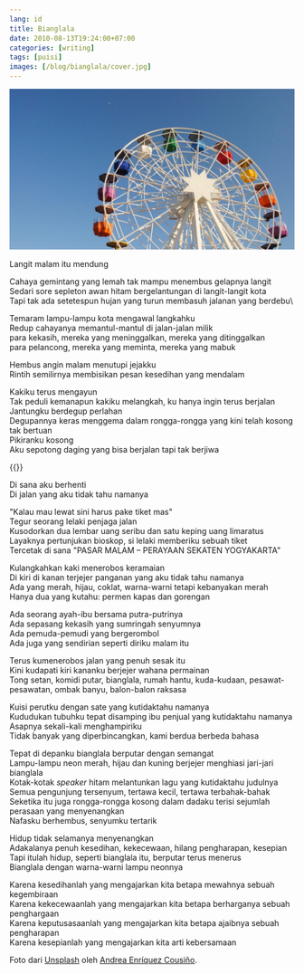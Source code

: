 ```yaml
---
lang: id
title: Bianglala
date: 2010-08-13T19:24:00+07:00
categories: [writing]
tags: [puisi]
images: [/blog/bianglala/cover.jpg]
---
```

![Bianglala](cover.jpg)

Langit malam itu mendung

Cahaya gemintang yang lemah tak mampu menembus gelapnya langit\
Sedari sore sepleton awan hitam bergelantungan di langit-langit kota\
Tapi tak ada setetespun hujan yang turun membasuh jalanan yang berdebu\

Temaram lampu-lampu kota mengawal langkahku\
Redup cahayanya memantul-mantul di jalan-jalan milik\
para kekasih, mereka yang meninggalkan, mereka yang ditinggalkan\
para pelancong, mereka yang meminta, mereka yang mabuk

Hembus angin malam menutupi jejakku\
Rintih semilirnya membisikan pesan kesedihan yang mendalam

Kakiku terus mengayun\
Tak peduli kemanapun kakiku melangkah, ku hanya ingin terus berjalan\
Jantungku berdegup perlahan\
Degupannya keras menggema dalam rongga-rongga yang kini telah kosong tak bertuan\
Pikiranku kosong\
Aku sepotong daging yang bisa berjalan tapi tak berjiwa

{{<section-break>}}

Di sana aku berhenti\
Di jalan yang aku tidak tahu namanya

"Kalau mau lewat sini harus pake tiket mas"\
Tegur seorang lelaki penjaga jalan\
Kusodorkan dua lembar uang seribu dan satu keping uang limaratus\
Layaknya pertunjukan bioskop, si lelaki memberiku sebuah tiket\
Tercetak di sana "PASAR MALAM – PERAYAAN SEKATEN YOGYAKARTA"

Kulangkahkan kaki menerobos keramaian\
Di kiri di kanan terjejer panganan yang aku tidak tahu namanya\
Ada yang merah, hijau, coklat, warna-warni tetapi kebanyakan merah\
Hanya dua yang kutahu: permen kapas dan gorengan

Ada seorang ayah-ibu bersama putra-putrinya\
Ada sepasang kekasih yang sumringah senyumnya\
Ada pemuda-pemudi yang bergerombol\
Ada juga yang sendirian seperti diriku malam itu

Terus kumenerobos jalan yang penuh sesak itu\
Kini kudapati kiri kananku berjejer wahana permainan\
Tong setan, komidi putar, bianglala, rumah hantu, kuda-kudaan, pesawat-pesawatan, ombak banyu, balon-balon raksasa

Kuisi perutku dengan sate yang kutidaktahu namanya\
Kududukan tubuhku tepat disamping ibu penjual yang kutidaktahu namanya\
Asapnya sekali-kali menghampiriku\
Tidak banyak yang diperbincangkan, kami berdua berbeda bahasa

Tepat di depanku bianglala berputar dengan semangat\
Lampu-lampu neon merah, hijau dan kuning berjejer menghiasi jari-jari bianglala\
Kotak-kotak *speaker* hitam melantunkan lagu yang kutidaktahu judulnya\
Semua pengunjung tersenyum, tertawa kecil, tertawa terbahak-bahak\
Seketika itu juga rongga-rongga kosong dalam dadaku terisi sejumlah perasaan yang menyenangkan\
Nafasku berhembus, senyumku tertarik

Hidup tidak selamanya menyenangkan\
Adakalanya penuh kesedihan, kekecewaan, hilang pengharapan, kesepian\
Tapi itulah hidup, seperti bianglala itu, berputar terus menerus\
Bianglala dengan warna-warni lampu neonnya

Karena kesedihanlah yang mengajarkan kita betapa mewahnya sebuah kegembiraan\
Karena kekecewaanlah yang mengajarkan kita betapa berharganya sebuah penghargaan\
Karena keputusasaanlah yang mengajarkan kita betapa ajaibnya sebuah pengharapan\
Karena kesepianlah yang mengajarkan kita arti kebersamaan

Foto dari [Unsplash](https://unsplash.com/photos/4hBCxfrlpoM) oleh [Andrea Enríquez Cousiño](https://unsplash.com/@andreoiide).

